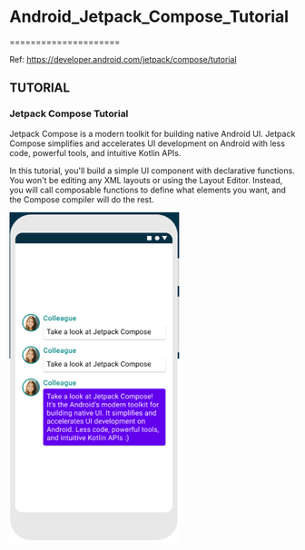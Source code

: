 # Android_Jetpack_Compose_Tutorial
=====================

Ref: <https://developer.android.com/jetpack/compose/tutorial>

## TUTORIAL
### Jetpack Compose Tutorial

Jetpack Compose is a modern toolkit for building native Android UI. Jetpack Compose simplifies and accelerates UI development on Android with less code, powerful tools, and intuitive Kotlin APIs.

In this tutorial, you'll build a simple UI component with declarative functions. You won't be editing any XML layouts or using the Layout Editor. Instead, you will call composable functions to define what elements you want, and the Compose compiler will do the rest.

![](README/demo.png)